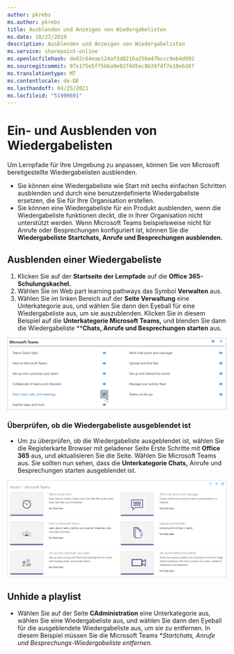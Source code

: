 ```yaml
---
author: pkrebs
ms.author: pkrebs
title: Ausblenden und Anzeigen von Wiedergabelisten
ms.date: 10/27/2019
description: Ausblenden und Anzeigen von Wiedergabelisten
ms.service: sharepoint-online
ms.openlocfilehash: de82c64eae124af3d8216a256e47bccc9eb4d992
ms.sourcegitcommit: 97e175e5ff5b6a9e0274d5ec9b39fdf7e18eb387
ms.translationtype: MT
ms.contentlocale: de-DE
ms.lasthandoff: 04/25/2021
ms.locfileid: "51999691"
---
```

# <a name="hide-and-show-playlists"></a>Ein- und Ausblenden von Wiedergabelisten

Um Lernpfade für Ihre Umgebung zu anpassen, können Sie von Microsoft bereitgestellte Wiedergabelisten ausblenden. 

- Sie können eine Wiedergabeliste wie Start mit sechs einfachen Schritten ausblenden und durch eine benutzerdefinierte Wiedergabeliste ersetzen, die Sie für Ihre Organisation erstellen.
- Sie können eine Wiedergabeliste für ein Produkt ausblenden, wenn die Wiedergabeliste funktionen deckt, die in Ihrer Organisation nicht unterstützt werden. Wenn Microsoft Teams beispielsweise nicht für Anrufe oder Besprechungen konfiguriert ist, können Sie die **Wiedergabeliste Startchats, Anrufe und Besprechungen ausblenden.** 

## <a name="hide-a-playlist"></a>Ausblenden einer Wiedergabeliste

1. Klicken Sie auf der **Startseite der Lernpfade** auf die **Office 365-Schulungskachel.**
2. Wählen Sie im Web part learning pathways das Symbol **Verwalten** aus. 
3. Wählen Sie im linken Bereich auf der **Seite Verwaltung** eine Unterkategorie aus, und wählen Sie dann den Eyeball für eine Wiedergabeliste aus, um sie auszublenden. Klicken Sie in diesem Beispiel auf die **Unterkategorie Microsoft Teams,** und blenden Sie dann die Wiedergabeliste ****Chats, Anrufe und Besprechungen starten** aus.  

![cg-hideplaylist.png](media/cg-hideplaylist.png)

### <a name="verify-the-playlist-is-hidden"></a>Überprüfen, ob die Wiedergabeliste ausgeblendet ist
- Um zu überprüfen, ob die Wiedergabeliste ausgeblendet ist, wählen Sie die Registerkarte Browser mit geladener Seite Erste Schritte mit **Office 365** aus, und aktualisieren Sie die Seite. Wählen Sie Microsoft Teams aus. Sie sollten nun sehen, dass die **Unterkategorie Chats,** Anrufe und Besprechungen starten ausgeblendet ist. 

![cg-hideplaylistrefresh.png](media/cg-hideplaylistrefresh.png)

## <a name="unhide-a-playlist"></a>Unhide a playlist

- Wählen Sie auf der Seite **CAdministration** eine Unterkategorie aus, wählen Sie eine Wiedergabeliste aus, und wählen Sie dann den Eyeball für die ausgeblendete Wiedergabeliste aus, um sie zu entfernen. In diesem Beispiel müssen Sie die Microsoft Teams **_Startchats, Anrufe und Besprechungs-Wiedergabeliste entfernen._*   

